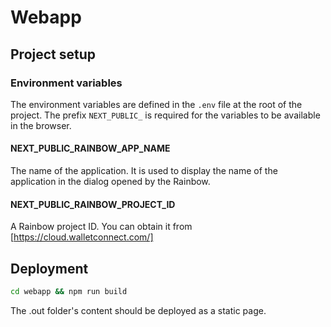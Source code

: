 # Webapp

## Project setup

### Environment variables

The environment variables are defined in the `.env` file at the root of the project.
The prefix `NEXT_PUBLIC_` is required for the variables to be available in the browser.

#### NEXT_PUBLIC_RAINBOW_APP_NAME

The name of the application. It is used to display the name of the application in the dialog opened by the Rainbow.

#### NEXT_PUBLIC_RAINBOW_PROJECT_ID

A Rainbow project ID. You can obtain it from [https://cloud.walletconnect.com/]

## Deployment

```bash
cd webapp && npm run build
```

The .out folder's content should be deployed as a static page.
